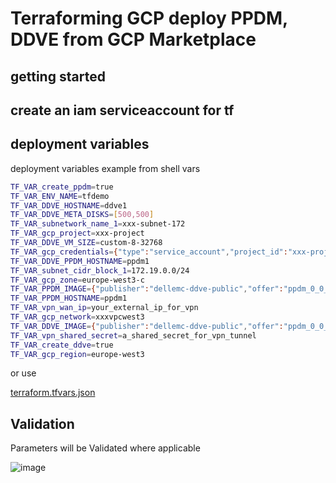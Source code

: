 # Terraforming GCP deploy PPDM, DDVE from GCP Marketplace

## getting started


## create an iam serviceaccount for tf

## deployment variables


deployment variables example from shell vars
```bash
TF_VAR_create_ppdm=true
TF_VAR_ENV_NAME=tfdemo
TF_VAR_DDVE_HOSTNAME=ddve1
TF_VAR_DDVE_META_DISKS=[500,500]
TF_VAR_subnetwork_name_1=xxx-subnet-172
TF_VAR_gcp_project=xxx-project
TF_VAR_DDVE_VM_SIZE=custom-8-32768
TF_VAR_gcp_credentials={"type":"service_account","project_id":"xxx-project","private_key_id":"13fc765f0d0a2fb459eef6eb25fabdd397462a5f","private_key":"-----BEGIN PRIVATE KEY-----\nMIIE\n-----END PRIVATE KEY-----\n","client_email":"tfaccount@xxx-project.iam.gserviceaccount.com","client_id":"xxx","auth_uri":"https://accounts.google.com/o/oauth2/auth","token_uri":"https://oauth2.googleapis.com/token","auth_provider_x509_cert_url":"https://www.googleapis.com/oauth2/v1/certs","client_x509_cert_url":"https://www.googleapis.com/robot/v1/metadata/x509/tfaccount%40xxx-project.iam.gserviceaccount.com"}
TF_VAR_DDVE_PPDM_HOSTNAME=ppdm1
TF_VAR_subnet_cidr_block_1=172.19.0.0/24
TF_VAR_gcp_zone=europe-west3-c
TF_VAR_PPDM_IMAGE={"publisher":"dellemc-ddve-public","offer":"ppdm_0_0_1","sku":"powerprotect","version":"19-8-0-5"}
TF_VAR_PPDM_HOSTNAME=ppdm1
TF_VAR_vpn_wan_ip=your_external_ip_for_vpn
TF_VAR_gcp_network=xxxvpcwest3
TF_VAR_DDVE_IMAGE={"publisher":"dellemc-ddve-public","offer":"ppdm_0_0_1","sku":"ddve-gcp","version":"7-6-0-5-685135"}
TF_VAR_vpn_shared_secret=a_shared_secret_for_vpn_tunnel
TF_VAR_create_ddve=true 
TF_VAR_gcp_region=europe-west3
```
or use 

[terraform.tfvars.json](./terraform.tfvars.json.example)
## Validation
Parameters will be Validated where applicable

![image](https://user-images.githubusercontent.com/8255007/122246622-fe495f80-cec6-11eb-9e3a-8cf696c7e7c2.png)